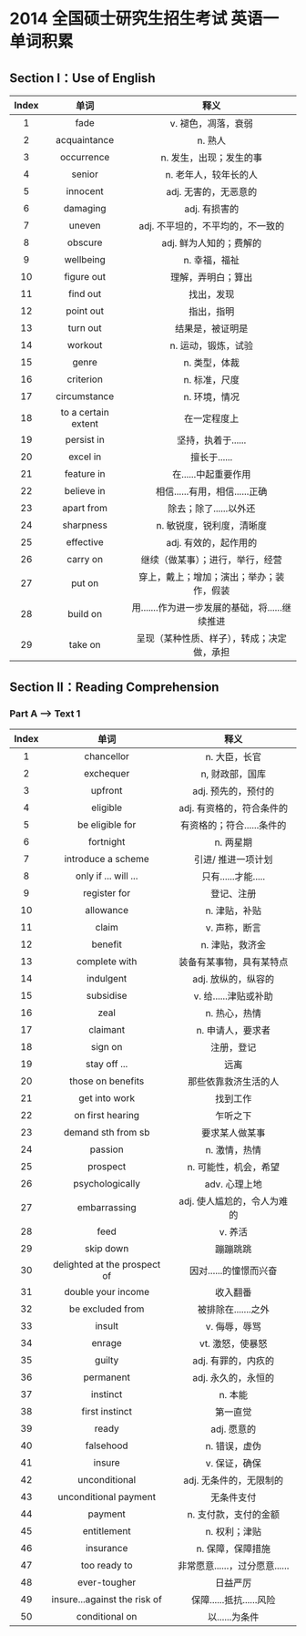 # 2014 全国硕士研究生招生考试 英语一 单词积累

## Section I：Use of English

| Index |        单词         |                      释义                       |
| :---: | :-----------------: | :---------------------------------------------: |
|   1   |        fade         |               v. 褪色，凋落，衰弱               |
|   2   |    acquaintance     |                     n. 熟人                     |
|   3   |     occurrence      |             n. 发生，出现；发生的事             |
|   4   |       senior        |              n. 老年人，较年长的人              |
|   5   |      innocent       |              adj. 无害的，无恶意的              |
|   6   |      damaging       |                  adj. 有损害的                  |
|   7   |       uneven        |        adj. 不平坦的，不平均的，不一致的        |
|   8   |       obscure       |             adj. 鲜为人知的；费解的             |
|   9   |      wellbeing      |                  n. 幸福，福祉                  |
|  10   |     figure out      |               理解，弄明白；算出                |
|  11   |      find out       |                   找出，发现                    |
|  12   |      point out      |                   指出，指明                    |
|  13   |      turn out       |                结果是，被证明是                 |
|  14   |       workout       |               n. 运动，锻炼，试验               |
|  15   |        genre        |                  n. 类型，体裁                  |
|  16   |      criterion      |                  n. 标准，尺度                  |
|  17   |    circumstance     |                  n. 环境，情况                  |
|  18   | to a certain extent |                  在一定程度上                   |
|  19   |     persist in      |               坚持，执着于......                |
|  20   |      excel in       |                  擅长于......                   |
|  21   |     feature in      |              在......中起重要作用               |
|  22   |     believe in      |         相信......有用，相信......正确          |
|  23   |     apart from      |             除去；除了......以外还              |
|  24   |      sharpness      |            n. 敏锐度，锐利度，清晰度            |
|  25   |      effective      |              adj. 有效的，起作用的              |
|  26   |      carry on       |        继续（做某事）；进行，举行，经营         |
|  27   |       put on        |    穿上，戴上；增加；演出；举办；装作，假装     |
|  28   |      build on       | 用.......作为进一步发展的基础，将......继续推进 |
|  29   |       take on       |   呈现（某种性质、样子），转成；决定做，承担    |

## Section II：Reading Comprehension

### Part A --> Text 1

| Index |             单词             |              释义              |
| :---: | :--------------------------: | :----------------------------: |
|   1   |          chancellor          |         n. 大臣，长官          |
|   2   |          exchequer           |        n, 财政部，国库         |
|   3   |           upfront            |      adj. 预先的，预付的       |
|   4   |           eligible           |   adj. 有资格的，符合条件的    |
|   5   |       be eligible for        |   有资格的；符合......条件的   |
|   6   |          fortnight           |           n. 两星期            |
|   7   |      introduce a scheme      |       引进/ 推进一项计划       |
|   8   |     only if ... will ...     |      只有......才能.....       |
|   9   |         register for         |           登记、注册           |
|  10   |          allowance           |         n. 津贴，补贴          |
|  11   |            claim             |         v. 声称，断言          |
|  12   |           benefit            |        n. 津贴，救济金         |
|  13   |        complete with         |    装备有某事物，具有某特点    |
|  14   |          indulgent           |      adj. 放纵的，纵容的       |
|  15   |          subsidise           |     v. 给......津贴或补助      |
|  16   |             zeal             |         n. 热心，热情          |
|  17   |           claimant           |       n. 申请人，要求者        |
|  18   |           sign on            |           注册，登记           |
|  19   |         stay off ...         |              远离              |
|  20   |      those on benefits       |      那些依靠救济生活的人      |
|  21   |        get into work         |            找到工作            |
|  22   |       on first hearing       |            乍听之下            |
|  23   |      demand sth from sb      |         要求某人做某事         |
|  24   |           passion            |         n. 激情，热情          |
|  25   |           prospect           |     n. 可能性，机会，希望      |
|  26   |       psychologically        |         adv. 心理上地          |
|  27   |         embarrassing         |  adj. 使人尴尬的，令人为难的   |
|  28   |             feed             |            v. 养活             |
|  29   |          skip down           |            蹦蹦跳跳            |
|  30   | delighted at the prospect of |     因对......的憧憬而兴奋     |
|  31   |      double your income      |            收入翻番            |
|  32   |       be excluded from       |      被排除在.......之外       |
|  33   |            insult            |         v. 侮辱，辱骂          |
|  34   |            enrage            |        vt. 激怒，使暴怒        |
|  35   |            guilty            |      adj. 有罪的，内疚的       |
|  36   |          permanent           |      adj. 永久的，永恒的       |
|  37   |           instinct           |            n. 本能             |
|  38   |        first instinct        |            第一直觉            |
|  39   |            ready             |          adj. 愿意的           |
|  40   |          falsehood           |         n. 错误，虚伪          |
|  41   |            insure            |         v. 保证，确保          |
|  42   |        unconditional         |    adj. 无条件的，无限制的     |
|  43   |    unconditional payment     |           无条件支付           |
|  44   |           payment            |     n. 支付款，支付的金额      |
|  45   |         entitlement          |         n. 权利；津贴          |
|  46   |          insurance           |       n. 保障，保障措施        |
|  47   |         too ready to         | 非常愿意......，过分愿意...... |
|  48   |         ever-tougher         |            日益严厉            |
|  49   | insure...against the risk of |    保障......抵抗......风险    |
|  50   |        conditional on        |         以......为条件         |